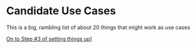 # Candidate Use Cases

This is a big, rambling list of about 20 things that might work as use cases


[On to Step #3 of setting things up](step-3.md)]
